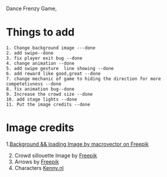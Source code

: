 Dance Frenzy Game, 

# Things to add
    1. Change background image ---done
    2. add swipe--done
    3. fix player exit bug --done
    4. change animation --done
    5. add swipe gesture  line showing --done
    6. add reward like good,great --done
    7. change mechanic of game to hiding the direction for more competetivness --done
    8. fix animation bug--done
    9. Increase the crowd size --done
    10. add stage lights --done
    11. Put the image credits --done


# Image credits
1.[Background  && loading Image by macrovector on Freepik](https://www.freepik.com/free-vector/empty-illuminated-fashion-runway-scene-designer-presentation-poster-vector-illustration_1159129.htm#query=stage%20svg&position=9&from_view=search&track=ais)

2. Crowd sillouette Image by [Freepik](https://www.freepik.com/free-vector/hands-applauding-silhouette-background_4420204.htm#query=hand%20cheering&position=2&from_view=search&track=ais)
3. Arrows by [Freepik](https://www.freepik.com/free-vector/cartoon-arrow-collection_12735733.htm#query=cartoon%20arrow&position=4&from_view=search&track=ais")
4. Characters [Kenny.nl](https://www.kenney.nl)




